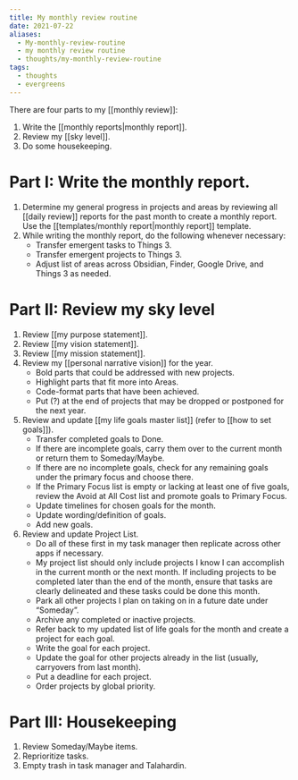```yaml
---
title: My monthly review routine
date: 2021-07-22
aliases:
  - My-monthly-review-routine
  - my monthly review routine
  - thoughts/my-monthly-review-routine
tags:
  - thoughts
  - evergreens
---
```

There are four parts to my [[monthly review]]:

1. Write the [[monthly reports|monthly report]].
2. Review my [[sky level]].
3. Do some housekeeping.

# Part I: Write the monthly report.

1. Determine my general progress in projects and areas by reviewing all [[daily review]] reports for the past month to create a monthly report. Use the [[templates/monthly report|monthly report]] template.
2. While writing the monthly report, do the following whenever necessary:
   - Transfer emergent tasks to Things 3.
   - Transfer emergent projects to Things 3.
   - Adjust list of areas across Obsidian, Finder, Google Drive, and Things 3 as needed.

# Part II: Review my sky level

1. Review [[my purpose statement]].
2. Review [[my vision statement]].
3. Review [[my mission statement]].
4. Review my [[personal narrative vision]] for the year.
   - Bold parts that could be addressed with new projects.
   - Highlight parts that fit more into Areas.
   - Code-format parts that have been achieved.
   - Put (?) at the end of projects that may be dropped or postponed for the next year.
5. Review and update [[my life goals master list]] (refer to [[how to set goals]]).
   - Transfer completed goals to Done.
   - If there are incomplete goals, carry them over to the current month or return them to Someday/Maybe.
   - If there are no incomplete goals, check for any remaining goals under the primary focus and choose there.
   - If the Primary Focus list is empty or lacking at least one of five goals, review the Avoid at All Cost list and promote goals to Primary Focus.
   - Update timelines for chosen goals for the month.
   - Update wording/definition of goals.
   - Add new goals.
6. Review and update Project List.
   - Do all of these first in my task manager then replicate across other apps if necessary.
   - My project list should only include projects I know I can accomplish in the current month or the next month. If including projects to be completed later than the end of the month, ensure that tasks are clearly delineated and these tasks could be done this month.
   - Park all other projects I plan on taking on in a future date under “Someday”.
   - Archive any completed or inactive projects.
   - Refer back to my updated list of life goals for the month and create a project for each goal.
   - Write the goal for each project.
   - Update the goal for other projects already in the list (usually, carryovers from last month).
   - Put a deadline for each project.
   - Order projects by global priority.

# Part III: Housekeeping

1. Review Someday/Maybe items.
2. Reprioritize tasks.
3. Empty trash in task manager and Talahardin.